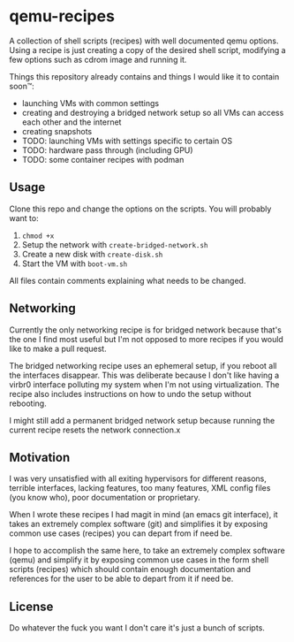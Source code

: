 # qemu-recipes

A collection of shell scripts (recipes) with well documented qemu options. 
Using a recipe is just creating a copy of the desired shell script, modifying
a few options such as cdrom image and running it.

Things this repository already contains and things I would like it to contain soon™:

- launching VMs with common settings
- creating and destroying a bridged network setup so all VMs can access each other and the internet
- creating snapshots
- TODO: launching VMs with settings specific to certain OS
- TODO: hardware pass through (including GPU)
- TODO: some container recipes with podman

## Usage

Clone this repo and change the options on the scripts. You will probably want to:

1. `chmod +x`
2. Setup the network with `create-bridged-network.sh`
3. Create a new disk with `create-disk.sh`
4. Start the VM with `boot-vm.sh`

All files contain comments explaining what needs to be changed.

## Networking

Currently the only networking recipe is for bridged network because that's the one I find most useful
but I'm not opposed to more recipes if you would like to make a pull request.

The bridged networking recipe uses an ephemeral setup, if you reboot all the interfaces disappear.
This was deliberate because I don't like having a virbr0 interface polluting my system when I'm not using
virtualization. The recipe also includes instructions on how to undo the setup without rebooting.

I might still add a permanent bridged network setup because running the current recipe resets the network
connection.x

## Motivation

I was very unsatisfied with all exiting hypervisors for different reasons, terrible interfaces, lacking features,
too many features, XML config files (you know who), poor documentation or proprietary.

When I wrote these recipes I had magit in mind (an emacs git interface), it takes an extremely
complex software (git) and simplifies it by exposing common use cases (recipes) you can depart from if need be.

I hope to accomplish the same here, to take an extremely complex software (qemu) and simplify it by
exposing common use cases in the form shell scripts (recipes) which should contain enough documentation and
references for the user to be able to depart from it if need be.

## License

Do whatever the fuck you want I don't care it's just a bunch of scripts.
